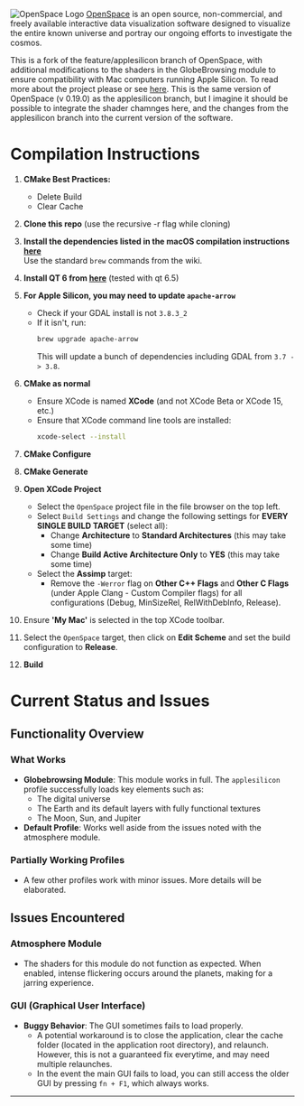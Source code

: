 
![OpenSpace Logo](/data/openspace-horiz-logo-crop.png)
[OpenSpace](http://openspaceproject.com) is an open source, non-commercial, and freely available interactive data visualization software designed to visualize the entire known universe and portray our ongoing efforts to investigate the cosmos.  

This is a fork of the feature/applesilicon branch of OpenSpace, with additional modifications to the shaders in the GlobeBrowsing module to ensure compatibility with Mac computers running Apple Silicon. To read more about the project please or see [here](https://github.com/OpenSpace/OpenSpace). This is the same version of OpenSpace (v 0.19.0) as the applesilicon branch, but I imagine it should be possible to integrate the shader chamnges here, and the changes from the applesilicon branch into the current version of the software.

# Compilation Instructions

1) **CMake Best Practices:**
   - Delete Build
   - Clear Cache

2) **Clone this repo** (use the recursive -r flag while cloning)

3) **Install the dependencies listed in the macOS compilation instructions [here](https://docs.openspaceproject.com/en/latest/contribute/development/compiling/macos.html)**  
   Use the standard `brew` commands from the wiki.

4) **Install QT 6 from [here](https://doc.qt.io/qt-6/macos.html)** (tested with qt 6.5) 

5) **For Apple Silicon, you may need to update `apache-arrow`**  
   - Check if your GDAL install is not `3.8.3_2`
   - If it isn't, run:  
     ```bash
     brew upgrade apache-arrow
     ```  
     This will update a bunch of dependencies including GDAL from `3.7 -> 3.8`.

6) **CMake as normal**
   - Ensure XCode is named **XCode** (and not XCode Beta or XCode 15, etc.)
   - Ensure that XCode command line tools are installed:  
     ```bash
     xcode-select --install
     ```

7) **CMake Configure**

8) **CMake Generate**

9) **Open XCode Project**
   - Select the `OpenSpace` project file in the file browser on the top left.
   - Select `Build Settings` and change the following settings for **EVERY SINGLE BUILD TARGET** (select all):
     - Change **Architecture** to **Standard Architectures** (this may take some time)
     - Change **Build Active Architecture Only** to **YES** (this may take some time)
   - Select the **Assimp** target:
     - Remove the `-Werror` flag on **Other C++ Flags** and **Other C Flags** (under Apple Clang - Custom Compiler flags) for all configurations (Debug, MinSizeRel, RelWithDebInfo, Release).

10) Ensure **'My Mac'** is selected in the top XCode toolbar.

11) Select the `OpenSpace` target, then click on **Edit Scheme** and set the build configuration to **Release**.

12) **Build**


# Current Status and Issues

## Functionality Overview

### What Works
- **Globebrowsing Module**: This module works in full. The `applesilicon` profile successfully loads key elements such as:
  - The digital universe
  - The Earth and its default layers with fully functional textures
  - The Moon, Sun, and Jupiter
- **Default Profile**: Works well aside from the issues noted with the atmosphere module.

### Partially Working Profiles
- A few other profiles work with minor issues. More details will be elaborated.

## Issues Encountered

### Atmosphere Module
- The shaders for this module do not function as expected. When enabled, intense flickering occurs around the planets, making for a jarring experience.

### GUI (Graphical User Interface)
- **Buggy Behavior**: The GUI sometimes fails to load properly. 
  - A potential workaround is to close the application, clear the cache folder (located in the application root directory), and relaunch. However, this is not a guaranteed fix everytime, and may need multiple relaunches.
  - In the event the main GUI fails to load, you can still access the older GUI by pressing `fn + F1`, which always works.

---
